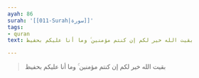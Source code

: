 ```yaml
---
ayah: 86
surah: '[[011-Surah|سورة]]'
tags:
- quran
text: بقيت الله خير لكم إن كنتم مؤمنين ۚ وما أنا عليكم بحفيظ

---
```

> بقيت الله خير لكم إن كنتم مؤمنين ۚ وما أنا عليكم بحفيظ
